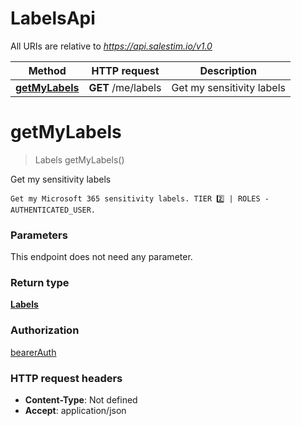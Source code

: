 # LabelsApi

All URIs are relative to *https://api.salestim.io/v1.0*

Method | HTTP request | Description
------------- | ------------- | -------------
[**getMyLabels**](LabelsApi.md#getMyLabels) | **GET** /me/labels | Get my sensitivity labels


<a name="getMyLabels"></a>
# **getMyLabels**
> Labels getMyLabels()

Get my sensitivity labels

    Get my Microsoft 365 sensitivity labels. TIER 2️⃣ | ROLES - AUTHENTICATED_USER.

### Parameters
This endpoint does not need any parameter.

### Return type

[**Labels**](../Models/Labels.md)

### Authorization

[bearerAuth](../README.md#bearerAuth)

### HTTP request headers

- **Content-Type**: Not defined
- **Accept**: application/json


